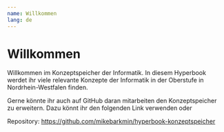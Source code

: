 ```yaml
---
name: Willkommen
lang: de
---
```


# Willkommen

Willkommen im Konzeptspeicher der Informatik. In diesem Hyperbook werdet ihr viele relevante Konzepte der Informatik in der Oberstufe in Nordrhein-Westfalen finden.

Gerne könnte ihr auch auf GitHub daran mitarbeiten den Konzeptspeicher zu erweitern. Dazu könnt ihr den folgenden Link verwenden oder 

Repository: https://github.com/mikebarkmin/hyperbook-konzeptspeicher